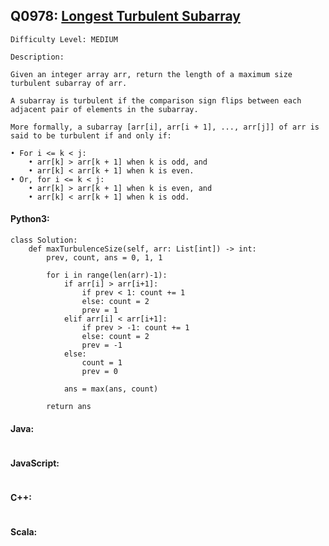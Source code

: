 ## Q0978: [Longest Turbulent Subarray](https://leetcode.com/problems/longest-turbulent-subarray/)

```
Difficulty Level: MEDIUM
```

```
Description:

Given an integer array arr, return the length of a maximum size turbulent subarray of arr.

A subarray is turbulent if the comparison sign flips between each adjacent pair of elements in the subarray.

More formally, a subarray [arr[i], arr[i + 1], ..., arr[j]] of arr is said to be turbulent if and only if:

• For i <= k < j:
    • arr[k] > arr[k + 1] when k is odd, and
    • arr[k] < arr[k + 1] when k is even.
• Or, for i <= k < j:
    • arr[k] > arr[k + 1] when k is even, and
    • arr[k] < arr[k + 1] when k is odd.
```

#### Python3:

```
class Solution:
    def maxTurbulenceSize(self, arr: List[int]) -> int:
        prev, count, ans = 0, 1, 1

        for i in range(len(arr)-1):
            if arr[i] > arr[i+1]:
                if prev < 1: count += 1
                else: count = 2
                prev = 1
            elif arr[i] < arr[i+1]:
                if prev > -1: count += 1
                else: count = 2
                prev = -1
            else:
                count = 1
                prev = 0

            ans = max(ans, count)

        return ans
```

#### Java:

```

```

#### JavaScript:

```

```

#### C++:

```

```

#### Scala:

```

```